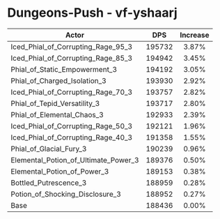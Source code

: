 # Dungeons-Push - vf-yshaarj
| Actor | DPS | Increase |
|---|:---:|:---:|
|Iced_Phial_of_Corrupting_Rage_95_3|195732|3.87%|
|Iced_Phial_of_Corrupting_Rage_85_3|194942|3.45%|
|Phial_of_Static_Empowerment_3|194192|3.05%|
|Phial_of_Charged_Isolation_3|193930|2.92%|
|Iced_Phial_of_Corrupting_Rage_70_3|193757|2.82%|
|Phial_of_Tepid_Versatility_3|193717|2.80%|
|Phial_of_Elemental_Chaos_3|192933|2.39%|
|Iced_Phial_of_Corrupting_Rage_50_3|192121|1.96%|
|Iced_Phial_of_Corrupting_Rage_40_3|191358|1.55%|
|Phial_of_Glacial_Fury_3|190239|0.96%|
|Elemental_Potion_of_Ultimate_Power_3|189376|0.50%|
|Elemental_Potion_of_Power_3|189153|0.38%|
|Bottled_Putrescence_3|188959|0.28%|
|Potion_of_Shocking_Disclosure_3|188952|0.27%|
|Base|188436|0.00%|
